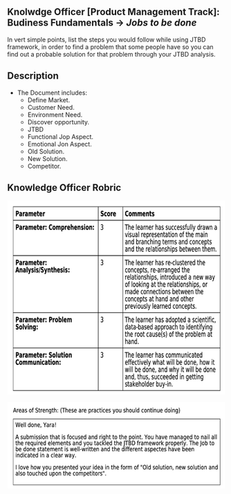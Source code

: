 ## Knolwdge Officer [Product Management Track]: Budiness Fundamentals -> _Jobs to be done_
In vert simple points, list the steps you would follow while using JTBD framework, in order to find a problem that some people have so you can find out a probable solution for that problem through your JTBD analysis.

## Description
- The Document includes:
  - Define Market.
  - Customer Need.
  - Environment Need.
  - Discover opportunity.
  - JTBD
  - Functional Jop Aspect.
  - Emotional Jon Aspect.
  - Old Solution.
  - New Solution.
  - Competitor.
 
## Knowledge Officer Robric
<p align="center">
<img src="https://github.com/yarahisham/EScooter-Jobs_To_be_Done/blob/main/images/Screen%20Shot%202021-04-27%20at%204.39.58%20PM.jpg" alt="alt text" width="700" height="450" >
</p>

<p align="center">
<img src="https://github.com/yarahisham/EScooter-Jobs_To_be_Done/blob/main/images/Screen%20Shot%202021-04-27%20at%204.40.09%20PM.jpg" alt="alt text" width="700" height="200" >
</p>

